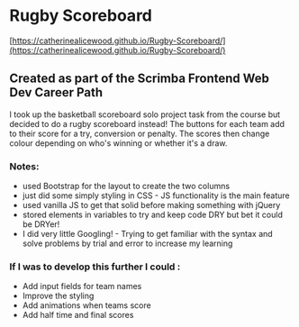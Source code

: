 # Rugby Scoreboard
[https://catherinealicewood.github.io/Rugby-Scoreboard/](https://catherinealicewood.github.io/Rugby-Scoreboard/)
## Created as part of the Scrimba Frontend Web Dev Career Path
I took up the basketball scoreboard solo project task from the course but decided to do a rugby scoreboard instead!
The buttons for each team add to their score for a try, conversion or penalty.
The scores then change colour depending on who's winning or whether it's a draw.

### Notes:
- used Bootstrap for the layout to create the two columns
- just did some simply styling in CSS - JS functionality is the main feature
- used vanilla JS to get that solid before making something with jQuery
- stored elements in variables to try and keep code DRY but bet it could be DRYer!
- I did very little Googling! - Trying to get familiar with the syntax and solve problems by trial and error to increase my learning
### If I was to develop this further I could :
- Add input fields for team names
- Improve the styling
- Add animations when teams score
- Add half time and final scores
